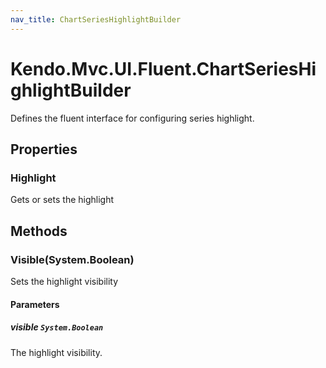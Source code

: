 ```yaml
---
nav_title: ChartSeriesHighlightBuilder
---
```


# Kendo.Mvc.UI.Fluent.ChartSeriesHighlightBuilder
Defines the fluent interface for configuring series highlight.



## Properties


### Highlight

Gets or sets the highlight




## Methods


### Visible(System.Boolean)
Sets the highlight visibility


#### Parameters

##### visible `System.Boolean`
The highlight visibility.






